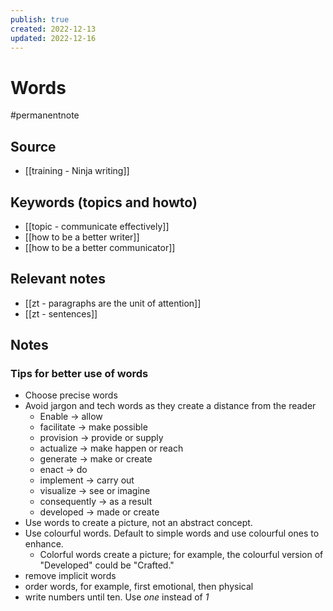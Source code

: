 ```yaml
---
publish: true
created: 2022-12-13
updated: 2022-12-16
---
```


# Words 
#permanentnote

## Source
- [[training - Ninja writing]]

## Keywords (topics and howto)
- [[topic - communicate effectively]]
- [[how to be a better writer]]
- [[how to be a better communicator]]

## Relevant notes
- [[zt - paragraphs are the unit of attention]]
- [[zt - sentences]]

## Notes
### Tips for better use of words
- Choose precise words
- Avoid jargon and tech words as they create a distance from the reader
	- Enable -> allow
	- facilitate -> make possible
	- provision -> provide or supply
	- actualize -> make happen or reach
	- generate -> make or create
	- enact -> do
	- implement -> carry out
	- visualize -> see or imagine
	- consequently -> as a result
	- developed -> made or create
- Use words to create a picture, not an abstract concept.
- Use colourful words. Default to simple words and use colourful ones to enhance.
	- Colorful words create a picture; for example, the colourful version of "Developed" could be "Crafted."
- remove implicit words
- order words, for example, first emotional, then physical
- write numbers until ten. Use *one* instead of *1* 